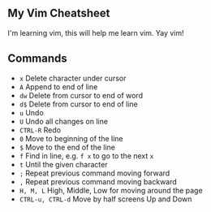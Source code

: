 ## My Vim Cheatsheet

I'm learning vim, this will help me learn vim. Yay vim!


## Commands

- `x` Delete character under cursor
- `A` Append to end of line
- `dw` Delete from cursor to end of word
- `d$` Delete from cursor to end of line
- `u` Undo
- `U` Undo all changes on line
- `CTRL-R` Redo
- `0` Move to beginning of the line
- `$` Move to the end of the line
- `f` Find in line, e.g. `f x` to go to the next `x`
- `t` Until the given character
- `;` Repeat previous command moving forward
- `,` Repeat previous command moving backward
- `H, M, L` High, Middle, Low for moving around the page
- `CTRL-u, CTRL-d` Move by half screens Up and Down
